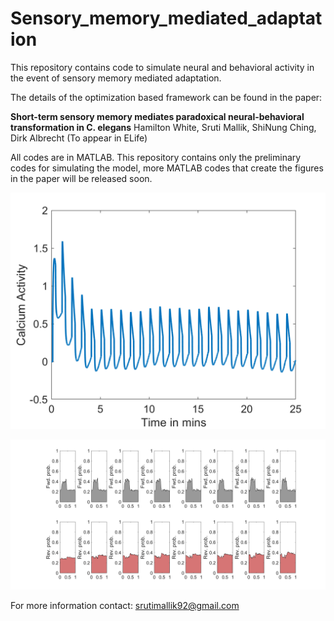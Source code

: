 # Sensory_memory_mediated_adaptation
This repository contains code to simulate neural and behavioral activity in the event of sensory memory mediated adaptation.

The details of the optimization based framework can be found in the paper:

**Short-term sensory memory mediates paradoxical neural-behavioral transformation in C. elegans**
Hamilton White, Sruti Mallik, ShiNung Ching, Dirk Albrecht (To appear in ELife)

All codes are in MATLAB. This repository contains only the preliminary codes for simulating the model, more MATLAB codes that create the figures in the paper will be released soon.

![Neural adaptation](https://github.com/smallik92/Sensory_memory_mediated_adaptation/blob/main/Neural%20adaptation.png)

![Behavioral invariance](https://github.com/smallik92/Sensory_memory_mediated_adaptation/blob/main/Behavioral_invariance.png)

For more information contact: srutimallik92@gmail.com

